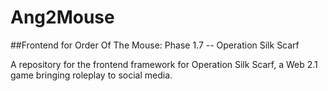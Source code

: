 # Ang2Mouse
##Frontend for Order Of The Mouse: Phase 1.7 -- Operation Silk Scarf

A repository for the frontend framework for Operation Silk Scarf, a Web 2.1 game bringing roleplay to social media.
